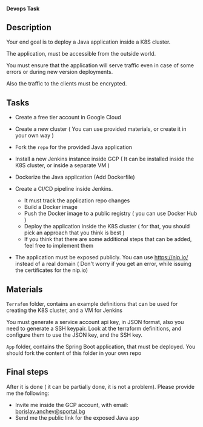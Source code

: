 #### Devops Task
 
## Description

Your end goal is to deploy a Java application inside a K8S cluster.


The application, must be accessible from the outside world. 

You must ensure that the application will serve traffic even in case of some errors or during new version deployments.

Also the traffic to the clients must be encrypted.


## Tasks

- Create a free tier account in Google Cloud
- Create a new cluster ( You can use provided materials, or create it in your own way )
- Fork the `repo` for the provided Java application
- Install a new Jenkins instance inside GCP ( It can be installed inside the K8S cluster, or inside a separate VM )
- Dockerize the Java application (Add Dockerfile)
- Create a CI/CD pipeline inside Jenkins.
    * It must track the application repo changes
    * Build a Docker image
    * Push the Docker image to a public registry ( you can use Docker Hub )
    * Deploy the application inside the K8S cluster ( for that, you should pick an approach that you think is best )
    * If you think that there are some additional steps that can be added, feel free to implement them

- The application must be exposed publicly. You can use https://nip.io/ instead of a real domain ( Don't worry if you get an error, while issuing the certificates for the nip.io)

## Materials

`Terrafom` folder, contains an example definitions that can be used for creating the K8S cluster, and a VM for Jenkins

You must generate a service account api key, in JSON format, also you need to generate a SSH keypair.
Look at the terraform definitions, and configure them to use the JSON key, and the SSH key.

`App` folder, contains the Spring Boot application, that must be deployed. You should fork the content of this folder in your own repo

## Final steps

After it is done ( it can be partially done, it is not a problem). Please provide me the following:

- Invite me inside the GCP account, with email: borislav.anchev@sportal.bg
- Send me the public link for the exposed Java app
